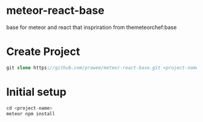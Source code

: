 # meteor-react-base
base for meteor and react  that inspriration from themeteorchef:base

# Create Project
```php 
git clone https://github.com/prawee/meteor-react-base.git <project-name>
```
# Initial setup
```javascript
cd <project-name>
meteor npm install
```
